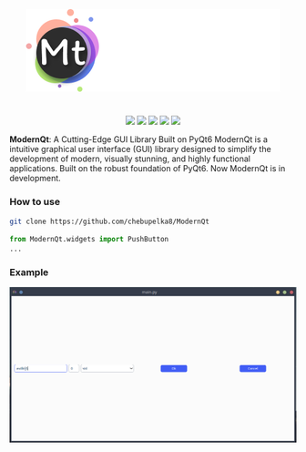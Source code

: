 <p align="center">
    <img src="Logo.png">
</p>
<h1></h1>

<p align="center">

  <img src="https://img.shields.io/badge/version-v0.1.0-green">
  <img src="https://img.shields.io/github/license/chebupelka8/ModernQt">
  <img src="https://img.shields.io/github/commit-activity/t/chebupelka8/ModernQt"> 
  <img src="https://img.shields.io/github/stars/chebupelka8/ModernQt">
  <img src="https://img.shields.io/github/watchers/chebupelka8/ModernQt">
  
</p>

<b>ModernQt</b>: A Cutting-Edge GUI Library Built on PyQt6 ModernQt is a intuitive graphical user interface (GUI) library designed to simplify the development of modern, visually stunning, and highly functional applications. Built on the robust foundation of PyQt6. Now ModernQt is in development.

<h3>How to use</h3>

```sh
git clone https://github.com/chebupelka8/ModernQt
```

```python
from ModernQt.widgets import PushButton
...
```

<h3>Example</h3>
<img src="example.png">
